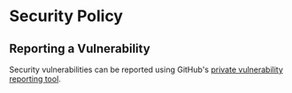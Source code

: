 # Security Policy

## Reporting a Vulnerability

Security vulnerabilities can be reported using GitHub's [private vulnerability reporting tool](https://github.com/EFForg/rayhunter/security/advisories/new).
